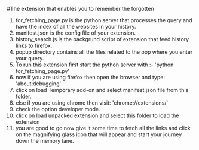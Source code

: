 #The extension that enables you to remember the forgotten

1. for_fetching_page.py is the python server that processes the query and have the index of all the websites in your history.
2. manifest.json is the config file of your extension.
3. history_search.js is the backgrund script of extension that feed history links to firefox.
4. popup directory contains all the files related to the pop where you enter your query.
5. To run this extension first start the python server with :-
	'python for_fetching_page.py'
6. now if you are using firefox then open the browser and type:
	'about:debugging'
7. click on load Temporary add-on and select manifest.json file from this folder.
8. else if you are using chrome then visit: 
	'chrome://extensions/' 
9. check the option developer mode.
10. click on load unpacked extension and select this folder to load the extension
11. you are good to go now give it some time to fetch all the links and click on the magnifying glass icon that will appear and start your journey down the memory lane.
